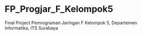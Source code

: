 # FP_Progjar_F_Kelompok5
Final Project Pemrograman Jaringan F Kelompok 5, Departemen Informatika, ITS Surabaya
